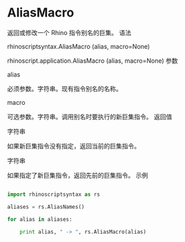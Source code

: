 # AliasMacro

返回或修改一个 Rhino 指令别名的巨集。
语法

rhinoscriptsyntax.AliasMacro (alias, macro=None)

rhinoscript.application.AliasMacro (alias, macro=None)
参数

alias
	

必须参数。字符串。现有指令别名的名称。

macro
	

可选参数。字符串。调用别名时要执行的新巨集指令。
返回值

字符串
	

如果新巨集指令没有指定，返回当前的巨集指令。

字符串
	

如果指定了新巨集指令，返回先前的巨集指令。
示例

```python

import rhinoscriptsyntax as rs

aliases = rs.AliasNames()

for alias in aliases:

    print alias, " -> ", rs.AliasMacro(alias)

 
``````
